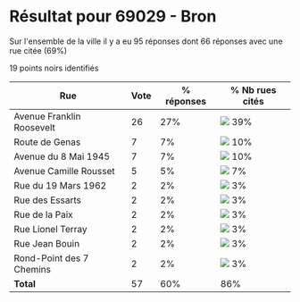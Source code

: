 # Résultat pour 69029 - Bron

Sur l'ensemble de la ville il y a eu 95 réponses dont 66 réponses avec une rue citée (69%)

19 points noirs identifiés

| Rue | Vote | % réponses | % Nb rues cités|
|-----|------|------------|----------------|
| Avenue Franklin Roosevelt | 26 | 27% | <img src="../../img/bar_39.gif" />&nbsp;39%|
| Route de Genas | 7 | 7% | <img src="../../img/bar_10.gif" />&nbsp;10%|
| Avenue du 8 Mai 1945 | 7 | 7% | <img src="../../img/bar_10.gif" />&nbsp;10%|
| Avenue Camille Rousset | 5 | 5% | <img src="../../img/bar_7.gif" />&nbsp;7%|
| Rue du 19 Mars 1962 | 2 | 2% | <img src="../../img/bar_3.gif" />&nbsp;3%|
| Rue des Essarts | 2 | 2% | <img src="../../img/bar_3.gif" />&nbsp;3%|
| Rue de la Paix | 2 | 2% | <img src="../../img/bar_3.gif" />&nbsp;3%|
| Rue Lionel Terray | 2 | 2% | <img src="../../img/bar_3.gif" />&nbsp;3%|
| Rue Jean Bouin | 2 | 2% | <img src="../../img/bar_3.gif" />&nbsp;3%|
| Rond-Point des 7 Chemins | 2 | 2% | <img src="../../img/bar_3.gif" />&nbsp;3%|
| **Total** | 57 | 60% | 86%|
